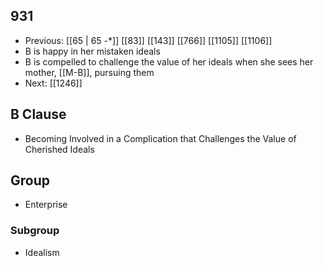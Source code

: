 ## 931
- Previous: [[65 | 65 -*]] [[83]] [[143]] [[766]] [[1105]] [[1106]] 
- B is happy in her mistaken ideals
- B is compelled to challenge the value of her ideals when she sees her mother, [[M-B]], pursuing them
- Next: [[1246]] 

## B Clause
- Becoming Involved in a Complication that Challenges the Value of Cherished Ideals

## Group
- Enterprise

### Subgroup
- Idealism

